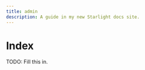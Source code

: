 ```yaml
---
title: admin
description: A guide in my new Starlight docs site.
---
```

# Index

TODO: Fill this in.
